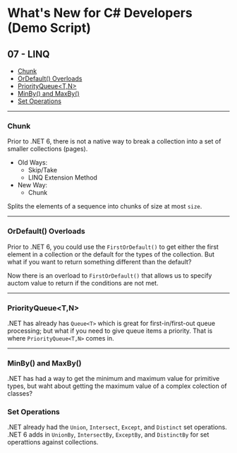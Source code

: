 # What's New for C# Developers (Demo Script)

## 07 - LINQ

* [Chunk](#chunk)
* [OrDefault() Overloads](#ordefault-overloads)
* [PriorityQueue<T,N>](#priorityqueuetn)
* [MinBy() and MaxBy()](#minby-and-maxby)
* [Set Operations](#set-operations)

---

### Chunk

Prior to .NET 6, there is not a native way to break a collection into a set of smaller collections (pages).

* Old Ways:
    - Skip/Take
    - LINQ Extension Method
* New Way:
    - Chunk

Splits the elements of a sequence into chunks of size at most `size`.

---

### OrDefault() Overloads

Prior to .NET 6, you could use the `FirstOrDefault()` to get either the first element in a collection or the default for the types of the collection.  But what if you want to return something different than the default?
  
Now there is an overload to `FirstOrDefault()` that allows us to specify  auctom value to return if the conditions are not met.

---

### PriorityQueue<T,N>

.NET has already has `Queue<T>` which is great for first-in/first-out queue processing; but what if you need to give queue items a priority.  That is where `PriorityQueue<T,N>` comes in.

---

### MinBy() and MaxBy()

.NET has had a way to get the minimum and maximum value for primitive types, but waht about getting the maximum value of a complex colection of classes?

### Set Operations

.NET already had the `Union`, `Intersect`, `Except`, and `Distinct` set operations.  .NET 6 adds in `UnionBy`, `IntersectBy`, `ExceptBy`, and `DistinctBy` for set operattions against collections.